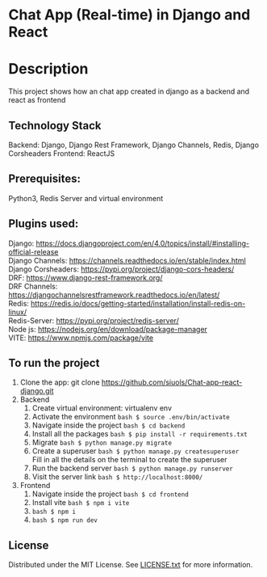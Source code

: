 # Chat App (Real-time) in Django and React

# Description
This project shows how an chat app created in django as a backend and react as frontend

## Technology Stack
Backend: Django, Django Rest Framework, Django Channels, Redis, Django Corsheaders
Frontend: ReactJS

## Prerequisites: 
Python3, Redis Server and virtual environment

## Plugins used:

Django: https://docs.djangoproject.com/en/4.0/topics/install/#installing-official-release<br />
Django Channels: https://channels.readthedocs.io/en/stable/index.html<br />
Django Corsheaders: https://pypi.org/project/django-cors-headers/<br />
DRF: https://www.django-rest-framework.org/<br />
DRF Channels: https://djangochannelsrestframework.readthedocs.io/en/latest/<br />
Redis: https://redis.io/docs/getting-started/installation/install-redis-on-linux/<br />
Redis-Server: https://pypi.org/project/redis-server/<br />
Node js: https://nodejs.org/en/download/package-manager<br />
VITE: https://www.npmjs.com/package/vite

## To run the project
1. Clone the app: git clone https://github.com/siuols/Chat-app-react-django.git
2. Backend
    1. Create virtual environment: virtualenv env
    2. Activate the environment ```bash $ source .env/bin/activate```
    3. Navigate inside the project ```bash $ cd backend```
    4. Install all the packages ```bash $ pip install -r requirements.txt```
    5. Migrate ```bash $ python manage.py migrate```
    6. Create a superuser ```bash $ python manage.py createsuperuser``` <br />
        Fill in all the details on the terminal to create the superuser
    7. Run the backend server ```bash $ python manage.py runserver```
    8. Visit the server link ```bash $ http://localhost:8000/```
3. Frontend
    1. Navigate inside the project ```bash $ cd frontend ```
    2. Install vite ```bash $ npm i vite```
    3. ```bash $ npm i ```
    4. ```bash $ npm run dev ```
    
## License
Distributed under the MIT License. See [LICENSE.txt](./LICENSE) for more information.
